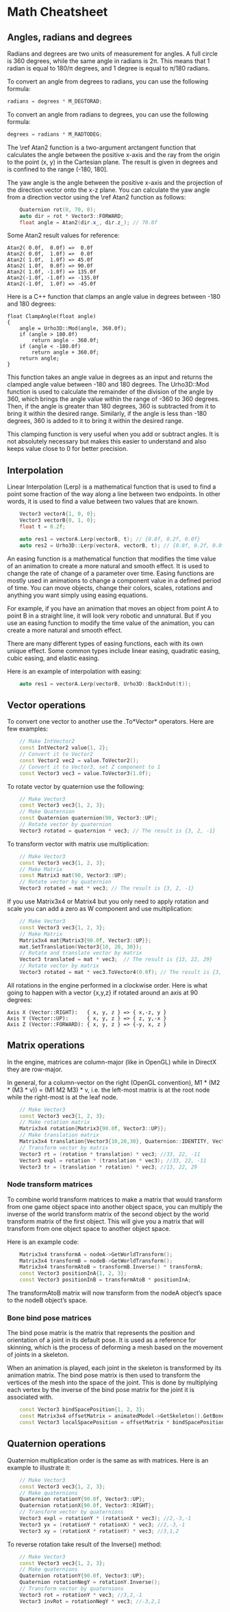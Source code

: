 Math Cheatsheet
==============================

## Angles, radians and degrees

Radians and degrees are two units of measurement for angles. A full circle is 360 degrees, while the same angle in radians is 2π. This means that 1 radian is equal to 180/π degrees, and 1 degree is equal to π/180 radians.

To convert an angle from degrees to radians, you can use the following formula:
```cpp
radians = degrees * M_DEGTORAD;
```

To convert an angle from radians to degrees, you can use the following formula:
```cpp
degrees = radians * M_RADTODEG;
```

The \ref Atan2 function is a two-argument arctangent function that calculates the angle between the positive x-axis and the ray from the origin to the point (x, y) in the Cartesian plane. The result is given in degrees and is confined to the range (-180, 180].

The yaw angle is the angle between the positive x-axis and the projection of the direction vector onto the x-z plane. You can calculate the yaw angle from a direction vector using the \ref Atan2 function as follows:
```cpp
    Quaternion rot(0, 70, 0);
    auto dir = rot * Vector3::FORWARD;
    float angle = Atan2(dir.x_, dir.z_); // 70.0f
```

Some Atan2 result values for reference:
```
Atan2( 0.0f,  0.0f) =>  0.0f
Atan2( 0.0f,  1.0f) =>  0.0f
Atan2( 1.0f,  1.0f) => 45.0f
Atan2( 1.0f,  0.0f) => 90.0f
Atan2( 1.0f, -1.0f) => 135.0f
Atan2(-1.0f, -1.0f) => -135.0f
Atan2(-1.0f,  1.0f) => -45.0f
```

Here is a C++ function that clamps an angle value in degrees between -180 and 180 degrees:

```
float ClampAngle(float angle)
{
    angle = Urho3D::Mod(angle, 360.0f);
    if (angle > 180.0f)
        return angle - 360.0f;
    if (angle < -180.0f)
        return angle + 360.0f;
    return angle;
}
```

This function takes an angle value in degrees as an input and returns the clamped angle value between -180 and 180 degrees. The Urho3D::Mod function is used to calculate the remainder of the division of the angle by 360, which brings the angle value within the range of -360 to 360 degrees. Then, if the angle is greater than 180 degrees, 360 is subtracted from it to bring it within the desired range. Similarly, if the angle is less than -180 degrees, 360 is added to it to bring it within the desired range.

This clamping function is very useful when you add or subtract angles. It is not absolutely necessary but makes this easier to understand and also keeps value close to 0 for better precision.

## Interpolation

Linear Interpolation (Lerp) is a mathematical function that is used to find a point some fraction of the way along a line between two endpoints. In other words, it is used to find a value between two values that are known.

```cpp
    Vector3 vectorA{1, 0, 0};
    Vector3 vectorB{0, 1, 0};
    float t = 0.2f;

    auto res1 = vectorA.Lerp(vectorB, t); // {0.8f, 0.2f, 0.0f}
    auto res2 = Urho3D::Lerp(vectorA, vectorB, t); // {0.8f, 0.2f, 0.0f}
```

An easing function is a mathematical function that modifies the time value of an animation to create a more natural and smooth effect. It is used to change the rate of change of a parameter over time. Easing functions are mostly used in animations to change a component value in a defined period of time. You can move objects, change their colors, scales, rotations and anything you want simply using easing equations.

For example, if you have an animation that moves an object from point A to point B in a straight line, it will look very robotic and unnatural. But if you use an easing function to modify the time value of the animation, you can create a more natural and smooth effect.

There are many different types of easing functions, each with its own unique effect. Some common types include linear easing, quadratic easing, cubic easing, and elastic easing.

Here is an example of interpolation with easing:
```cpp
    auto res1 = vectorA.Lerp(vectorB, Urho3D::BackInOut(t));
```

## Vector operations

To convert one vector to another use the .To\*Vector\* operators. Here are few examples:

```cpp
    // Make IntVector2
    const IntVector2 value{1, 2};
    // Convert it to Vector2
    const Vector2 vec2 = value.ToVector2();
    // Convert it to Vector3, set Z component to 1
    const Vector3 vec3 = value.ToVector3(1.0f);
```

To rotate vector by quaternion use the following:

```cpp
    // Make Vector3
    const Vector3 vec3{1, 2, 3};
    // Make Quaternion
    const Quaternion quaternion(90, Vector3::UP);
    // Rotate vector by quaternion
    Vector3 rotated = quaternion * vec3; // The result is {3, 2, -1}
```

To transform vector with matrix use multiplication:

```cpp
    // Make Vector3
    const Vector3 vec3{1, 2, 3};
    // Make Matrix
    const Matrix3 mat(90, Vector3::UP);
    // Rotate vector by quaternion
    Vector3 rotated = mat * vec3; // The result is {3, 2, -1}
```

If you use Matrix3x4 or Matrix4 but you only need to apply rotation and scale you can add a zero as W component and use multiplication:

```cpp
    // Make Vector3
    const Vector3 vec3{1, 2, 3};
    // Make Matrix
    Matrix3x4 mat{Matrix3{90.0f, Vector3::UP}};
    mat.SetTranslation(Vector3{10, 20, 30});
    // Rotate and translate vector by matrix
    Vector3 translated = mat * vec3;  // The result is {13, 22, 29}
    // Rotate vector by matrix
    Vector3 rotated = mat * vec3.ToVector4(0.0f); // The result is {3, 2, -1}
```

All rotations in the engine performed in a clockwise order. Here is what going to happen with a vector {x,y,z} if rotated around an axis at 90 degrees:

```
Axis X (Vector::RIGHT):   { x, y, z } => { x,-z, y }
Axis Y (Vector::UP):      { x, y, z } => { z, y,-x }
Axis Z (Vector::FORWARD): { x, y, z } => {-y, x, z }
```

## Matrix operations

In the engine, matrices are column-major (like in OpenGL) while in DirectX they are row-major.

In general, for a column-vector on the right (OpenGL convention), M1 * (M2 * (M3 * v)) = (M1 M2 M3) * v, i.e. the left-most matrix is at the root node while the right-most is at the leaf node.

```cpp
    // Make Vector3
    const Vector3 vec3{1, 2, 3};
    // Make rotation matrix
    Matrix3x4 rotation{Matrix3{90.0f, Vector3::UP}};
    // Make translation matrix
    Matrix3x4 translation{Vector3{10,20,30}, Quaternion::IDENTITY, Vector3::ONE};
    // Transform vector by matrix
    Vector3 rt = (rotation * translation) * vec3; //33, 22, -11
    Vector3 expl = rotation * (translation * vec3); //33, 22, -11
    Vector3 tr = (translation * rotation) * vec3; //13, 22, 29
```

### Node transform matrices

To combine world transform matrices to make a matrix that would transform from one game object space into another object space, you can multiply the inverse of the world transform matrix of the second object
by the world transform matrix of the first object. This will give you a matrix that will transform from one object space to another object space.

Here is an example code:
```cpp
    Matrix3x4 transformA = nodeA->GetWorldTransform();
    Matrix3x4 transformB = nodeB->GetWorldTransform();
    Matrix3x4 transformAtoB = transformB.Inverse() * transformA;
    const Vector3 positionInA{1, 2, 3};
    const Vector3 positionInB = transformAtoB * positionInA;
```
The transformAtoB matrix will now transform from the nodeA object’s space to the nodeB object’s space.

### Bone bind pose matrices

The bind pose matrix is the matrix that represents the position and orientation of a joint in its default pose. It is used as a reference for skinning, which is the process of deforming a mesh based on the movement of joints in a skeleton.

When an animation is played, each joint in the skeleton is transformed by its animation matrix. The bind pose matrix is then used to transform the vertices of the mesh into the space of the joint. This is done by multiplying each vertex by the inverse of the bind pose matrix for the joint it is associated with.

```cpp
    const Vector3 bindSpacePosition{1, 2, 3};
    const Matrix3x4 offsetMatrix = animatedModel->GetSkeleton().GetBone(0u)->offsetMatrix_;
    const Vector3 localSpacePosition = offsetMatrix * bindSpacePosition;
```

## Quaternion operations

Quaternion multiplication order is the same as with matrices. Here is an example to illustrate it:

```cpp
    // Make Vector3
    const Vector3 vec3{1, 2, 3};
    // Make quaternions
    Quaternion rotationY{90.0f, Vector3::UP};
    Quaternion rotationX{90.0f, Vector3::RIGHT};
    // Transform vector by quaternions
    Vector3 expl = rotationY * (rotationX * vec3); //2,-3,-1
    Vector3 yx = (rotationY * rotationX) * vec3; //2,-3,-1
    Vector3 xy = (rotationX * rotationY) * vec3; //3,1,2
```

To reverse rotation take result of the Inverse() method:
```cpp
    // Make Vector3
    const Vector3 vec3{1, 2, 3};
    // Make quaternions
    Quaternion rotationY{90.0f, Vector3::UP};
    Quaternion rotationNegY = rotationY.Inverse();
    // Transform vector by quaternions
    Vector3 rot = rotationY * vec3; //3,2,-1
    Vector3 invRot = rotationNegY * vec3; //-3,2,1
```
